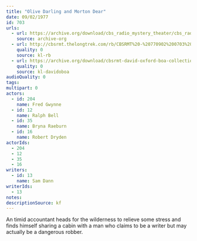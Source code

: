 ```yaml
---
title: "Olive Darling and Morton Dear"
date: 09/02/1977
id: 703
urls: 
  - url: https://archive.org/download/cbs_radio_mystery_theater/cbs_radio_mystery_theater-0701-0750.zip/cbs_radio_mystery_theater-0701-0750%2Fcbsrmt_0703_olive_darling_and_morton_dear.mp3
    source: archive-org
  - url: http://cbsrmt.thelongtrek.com/rb/CBSRMT%20-%20770902%200703%20Olive%20Darling%20and%20Morton%20Dear_WLNH-FM_rb.mp3
    quality: 0
    source: kl-rb
  - url: https://archive.org/download/cbsrmt-david-oxford-boa-collection/CBSRMT-770902-0703-Olive-Darling-and-Morton-Dear-(128-48)_WBBM-JE-{BoA}.mp3
    quality: 0
    source: kl-davidoboa
audioQuality: 0
tags: 
multipart: 0
actors:  
  - id: 204
    name: Fred Gwynne  
  - id: 12
    name: Ralph Bell  
  - id: 35
    name: Bryna Raeburn  
  - id: 16
    name: Robert Dryden
actorIds:  
  - 204  
  - 12  
  - 35  
  - 16
writers:  
  - id: 13
    name: Sam Dann
writerIds:  
  - 13
notes: 
descriptionSource: kf
---
```

An timid accountant heads for the wilderness to relieve some stress and finds himself sharing a cabin with a man who claims to be a writer but may actually be a dangerous robber.